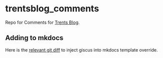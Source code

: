 # trentsblog_comments
Repo for Comments for [Trents Blog](https://blog.trentsonlinedocs.xyz/).

## Adding to mkdocs
Here is the [relevant git diff](https://git.boringonian.com/trent/trents_blog/commit/2a93a860fa59ccabc4c8a91517c0b25fbbddd8bd)
to inject giscus into mkdocs template override.
